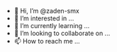 - 👋 Hi, I’m @zaden-smx
- 👀 I’m interested in ...
- 🌱 I’m currently learning ...
- 💞️ I’m looking to collaborate on ...
- 📫 How to reach me ...

<!---
zaden-smx/zaden-smx is a ✨ special ✨ repository because its `README.md` (this file) appears on your GitHub profile.
You can click the Preview link to take a look at your changes.
--->

